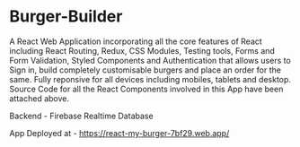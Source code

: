 # Burger-Builder

A React Web Application incorporating all the core features of React including React Routing, Redux, CSS Modules, Testing tools, Forms and Form Validation, Styled Components and Authentication that allows users to Sign in, build completely customisable burgers and place an order for the same. Fully reponsive for all devices including mobiles, tablets and desktop. Source Code for all the React Components involved in this App have been attached above.

Backend - Firebase Realtime Database

App Deployed at - https://react-my-burger-7bf29.web.app/
